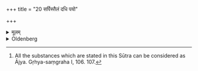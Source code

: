 +++
title = "20 सर्पिस्तैलं दधि पयो"

+++

<details><summary>मूलम्</summary>

सर्पिस्तैलं दधि पयो यवागूं वा २०
</details>

<details><summary>Oldenberg</summary>

20. [^8]  (He may take) ghee, or oil made from Tila seeds, or curds, or milk, or rice gruel.


[^8]:  All the substances which are stated in this Sūtra can be considered as Ājya. Gṛhya-saṃgraha I, 106. 107.
</details>
